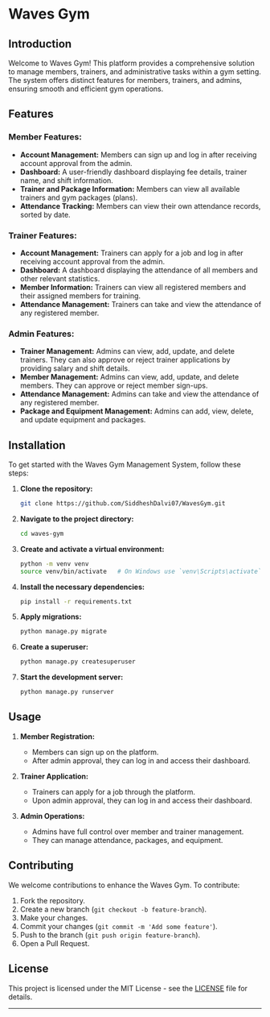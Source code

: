 # Waves Gym

## Introduction

Welcome to Waves Gym! This platform provides a comprehensive solution to manage members, trainers, and administrative tasks within a gym setting. The system offers distinct features for members, trainers, and admins, ensuring smooth and efficient gym operations.

## Features

### Member Features:
- **Account Management:** Members can sign up and log in after receiving account approval from the admin.
- **Dashboard:** A user-friendly dashboard displaying fee details, trainer name, and shift information.
- **Trainer and Package Information:** Members can view all available trainers and gym packages (plans).
- **Attendance Tracking:** Members can view their own attendance records, sorted by date.

### Trainer Features:
- **Account Management:** Trainers can apply for a job and log in after receiving account approval from the admin.
- **Dashboard:** A dashboard displaying the attendance of all members and other relevant statistics.
- **Member Information:** Trainers can view all registered members and their assigned members for training.
- **Attendance Management:** Trainers can take and view the attendance of any registered member.

### Admin Features:
- **Trainer Management:** Admins can view, add, update, and delete trainers. They can also approve or reject trainer applications by providing salary and shift details.
- **Member Management:** Admins can view, add, update, and delete members. They can approve or reject member sign-ups.
- **Attendance Management:** Admins can take and view the attendance of any registered member.
- **Package and Equipment Management:** Admins can add, view, delete, and update equipment and packages.

## Installation

To get started with the Waves Gym Management System, follow these steps:

1. **Clone the repository:**
   ```bash
   git clone https://github.com/SiddheshDalvi07/WavesGym.git
   ```

2. **Navigate to the project directory:**
   ```bash
   cd waves-gym
   ```

3. **Create and activate a virtual environment:**
   ```bash
   python -m venv venv
   source venv/bin/activate   # On Windows use `venv\Scripts\activate`
   ```

4. **Install the necessary dependencies:**
   ```bash
   pip install -r requirements.txt
   ```

5. **Apply migrations:**
   ```bash
   python manage.py migrate
   ```

6. **Create a superuser:**
   ```bash
   python manage.py createsuperuser
   ```

7. **Start the development server:**
   ```bash
   python manage.py runserver
   ```

## Usage

1. **Member Registration:**
   - Members can sign up on the platform.
   - After admin approval, they can log in and access their dashboard.

2. **Trainer Application:**
   - Trainers can apply for a job through the platform.
   - Upon admin approval, they can log in and access their dashboard.

3. **Admin Operations:**
   - Admins have full control over member and trainer management.
   - They can manage attendance, packages, and equipment.

## Contributing

We welcome contributions to enhance the Waves Gym. To contribute:

1. Fork the repository.
2. Create a new branch (`git checkout -b feature-branch`).
3. Make your changes.
4. Commit your changes (`git commit -m 'Add some feature'`).
5. Push to the branch (`git push origin feature-branch`).
6. Open a Pull Request.

## License

This project is licensed under the MIT License - see the [LICENSE](LICENSE) file for details.

---

